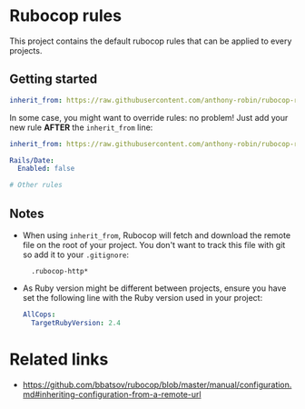 # Rubocop rules

This project contains the default rubocop rules that can be applied
to every projects.

## Getting started

```yaml
inherit_from: https://raw.githubusercontent.com/anthony-robin/rubocop-rules/master/.rubocop.yml
```

In some case, you might want to override rules: no problem! Just add your new rule **AFTER** the `inherit_from` line:

```yaml
inherit_from: https://raw.githubusercontent.com/anthony-robin/rubocop-rules/master/.rubocop.yml

Rails/Date:
  Enabled: false

# Other rules
```

## Notes

- When using `inherit_from`, Rubocop will fetch and download the remote file on the root of your project. You don't want to track this file with git so add it to your `.gitignore`:
  ```
    .rubocop-http*
  ```

- As Ruby version might be different between projects, ensure you have set the following line with the Ruby version used in your project:
  ```yaml
  AllCops:
    TargetRubyVersion: 2.4
  ```

# Related links
- https://github.com/bbatsov/rubocop/blob/master/manual/configuration.md#inheriting-configuration-from-a-remote-url
